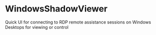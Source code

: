 # WindowsShadowViewer
Quick UI for connecting to RDP remote assistance sessions on Windows Desktops for viewing or control
